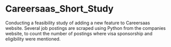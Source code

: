 # Careersaas_Short_Study
Conducting a feasibility study of adding a new feature to Careersaas website. Several job postings are scraped using Python from the companies website, to count the number of postings where visa sponsorship and eligibility were mentioned.
